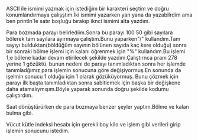 ASCII ile ismimi yazmak için istediğim bir karakteri seçtim ve doğru konumlandırmaya çalışştım.İki ismimi yazarken yan yana da yazabilrdim ama ben println`le satır boşluğu bırakıp iknci ismimi alta yazdım.

Para bozmada parayı belirlediim.Sonra bu parayı 100 50 gibi sayılara bölerek tam sayılara ayırmaya çalıştım.Bunu yaparken"/" kullandım.Tam sayıyı bulduktan(böldüğüm sayının bölünen sayıda kaç kere olduğu) sonra bir sonraki bölme işlemi için kalanı öğrenmek için "%" kullandım.Bu işlemi 1;e bölene kadar devam etirilecek şekilde yazdım.Çalıştırnca pram 278 yerine 1 gözüktü. bunun nedeni de parayı tanımladıktan sonra her işlemde tanımladğımız para işlemin sonucuna göre değişiyormuş.En sonunda da işelmin sonucu 1 olduğu için 1 olarak gözüküyormuş. Bunu çözmek için parayı ilk başta tanımladıktan sonra sabitlemek için başka bir değişkene daha atamalıymışım.Böyle yaparak sonunda doğru şekilde kodumu çalıştırdım.

Saat dönüştürürken de para bozmaya benzer şeyler yaptım.Bölme ve kalan bulma gibi.

Vücut kütle indeksi hesabı için gerekli boy kilo ve işlem gibi verileri girip işlemin sonucunu istedim.
